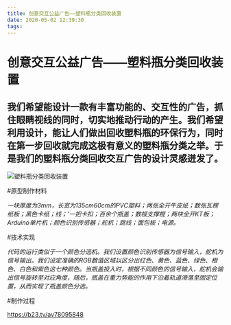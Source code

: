 ```yaml
---
title: 创意交互公益广告——塑料瓶分类回收装置
date: 2020-05-02 12:39:30
tags:
---
```

# 创意交互公益广告——塑料瓶分类回收装置

**我们希望能设计一款有丰富功能的、交互性的广告，抓住眼睛视线的同时，切实地推动行动的产生。我们希望利用设计，能让人们做出回收塑料瓶的环保行为，同时在第一步回收就完成这极有意义的塑料瓶分类之举。于是我们的塑料瓶分类回收交互广告的设计灵感迸发了。**
---

![塑料瓶分类回收装置](https://i.loli.net/2020/05/05/iYkpL13XUgus4ON.jpg)


#原型制作材料

*一块厚度为3mm，长宽为135cm60cm的PVC塑料；两张全开牛皮纸；数张瓦楞纸板；黑色卡纸；线；’一把卡扣；百余个瓶盖；数根支撑棍；两块全开KT板；Arduino单片机；颜色识别传感器；舵机；跳线；面包板；电源。*

#技术实现

*代码的运行类似于一个颜色分选机。我们设置颜色识别传感器为信号输入，舵机为信号输出。我们设定准确的RGB数值区域以区分出红色、黄色、蓝色、绿色、橙色、白色和紫色这七种颜色。当瓶盖投入时，根据不同颜色的信号输入，舵机会输出信号旋转至对应角度，随后，瓶盖在重力势能的作用下沿着轨道滑落至固定位置，从而实现了瓶盖颜色分选。*

#制作过程

https://b23.tv/av78095848

     